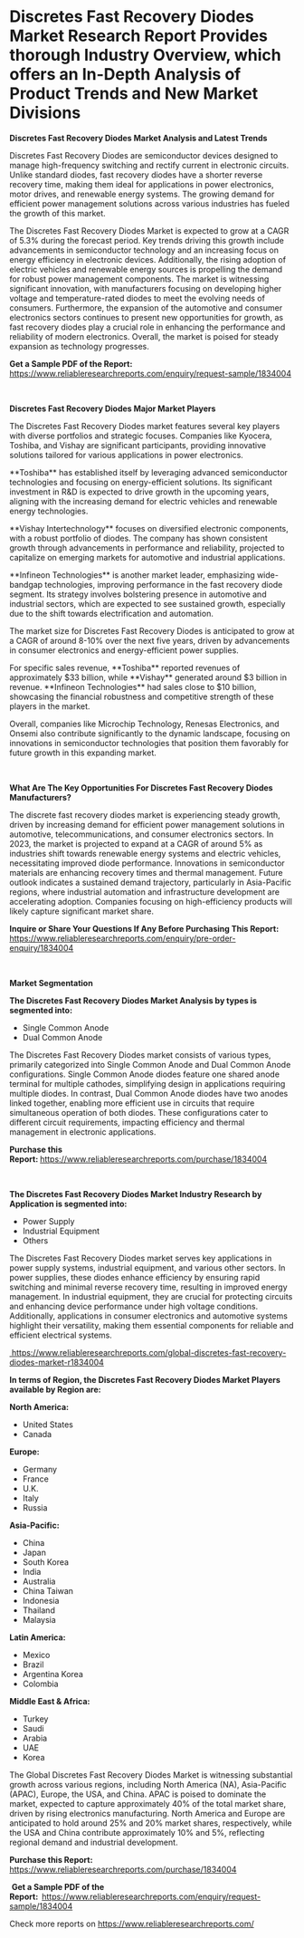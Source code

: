 <p><h1>Discretes Fast Recovery Diodes Market Research Report Provides thorough Industry Overview, which offers an In-Depth Analysis of Product Trends and New Market Divisions</h1></p><p><strong>Discretes Fast Recovery Diodes Market Analysis and Latest Trends</strong></p>
<p><p>Discretes Fast Recovery Diodes are semiconductor devices designed to manage high-frequency switching and rectify current in electronic circuits. Unlike standard diodes, fast recovery diodes have a shorter reverse recovery time, making them ideal for applications in power electronics, motor drives, and renewable energy systems. The growing demand for efficient power management solutions across various industries has fueled the growth of this market.</p><p>The Discretes Fast Recovery Diodes Market is expected to grow at a CAGR of 5.3% during the forecast period. Key trends driving this growth include advancements in semiconductor technology and an increasing focus on energy efficiency in electronic devices. Additionally, the rising adoption of electric vehicles and renewable energy sources is propelling the demand for robust power management components. The market is witnessing significant innovation, with manufacturers focusing on developing higher voltage and temperature-rated diodes to meet the evolving needs of consumers. Furthermore, the expansion of the automotive and consumer electronics sectors continues to present new opportunities for growth, as fast recovery diodes play a crucial role in enhancing the performance and reliability of modern electronics. Overall, the market is poised for steady expansion as technology progresses.</p></p>
<p><strong>Get a Sample PDF of the Report:&nbsp;</strong> <a href="https://www.reliableresearchreports.com/enquiry/request-sample/1834004?utm_campaign=3007&utm_medium=2&utm_source=Github&utm_content=ia&utm_term=26032025&utm_id=discretes-fast-recovery-diodes">https://www.reliableresearchreports.com/enquiry/request-sample/1834004</a></p>
<p>&nbsp;</p>
<p><strong>Discretes Fast Recovery Diodes Major Market Players</strong></p>
<p><p>The Discretes Fast Recovery Diodes market features several key players with diverse portfolios and strategic focuses. Companies like Kyocera, Toshiba, and Vishay are significant participants, providing innovative solutions tailored for various applications in power electronics. </p><p>**Toshiba** has established itself by leveraging advanced semiconductor technologies and focusing on energy-efficient solutions. Its significant investment in R&D is expected to drive growth in the upcoming years, aligning with the increasing demand for electric vehicles and renewable energy technologies.</p><p>**Vishay Intertechnology** focuses on diversified electronic components, with a robust portfolio of diodes. The company has shown consistent growth through advancements in performance and reliability, projected to capitalize on emerging markets for automotive and industrial applications.</p><p>**Infineon Technologies** is another market leader, emphasizing wide-bandgap technologies, improving performance in the fast recovery diode segment. Its strategy involves bolstering presence in automotive and industrial sectors, which are expected to see sustained growth, especially due to the shift towards electrification and automation.</p><p>The market size for Discretes Fast Recovery Diodes is anticipated to grow at a CAGR of around 8-10% over the next five years, driven by advancements in consumer electronics and energy-efficient power supplies. </p><p>For specific sales revenue, **Toshiba** reported revenues of approximately $33 billion, while **Vishay** generated around $3 billion in revenue. **Infineon Technologies** had sales close to $10 billion, showcasing the financial robustness and competitive strength of these players in the market.</p><p>Overall, companies like Microchip Technology, Renesas Electronics, and Onsemi also contribute significantly to the dynamic landscape, focusing on innovations in semiconductor technologies that position them favorably for future growth in this expanding market.</p></p>
<p>&nbsp;</p>
<p><strong>What Are The Key Opportunities For Discretes Fast Recovery Diodes Manufacturers?</strong></p>
<p><p>The discrete fast recovery diodes market is experiencing steady growth, driven by increasing demand for efficient power management solutions in automotive, telecommunications, and consumer electronics sectors. In 2023, the market is projected to expand at a CAGR of around 5% as industries shift towards renewable energy systems and electric vehicles, necessitating improved diode performance. Innovations in semiconductor materials are enhancing recovery times and thermal management. Future outlook indicates a sustained demand trajectory, particularly in Asia-Pacific regions, where industrial automation and infrastructure development are accelerating adoption. Companies focusing on high-efficiency products will likely capture significant market share.</p></p>
<p><strong>Inquire or Share Your Questions If Any Before Purchasing This Report:</strong> <a href="https://www.reliableresearchreports.com/enquiry/pre-order-enquiry/1834004?utm_campaign=3007&utm_medium=2&utm_source=Github&utm_content=ia&utm_term=26032025&utm_id=discretes-fast-recovery-diodes">https://www.reliableresearchreports.com/enquiry/pre-order-enquiry/1834004</a></p>
<p>&nbsp;</p>
<p><strong>Market Segmentation</strong></p>
<p><strong>The Discretes Fast Recovery Diodes Market Analysis by types is segmented into:</strong></p>
<p><ul><li>Single Common Anode</li><li>Dual Common Anode</li></ul></p>
<p><p>The Discretes Fast Recovery Diodes market consists of various types, primarily categorized into Single Common Anode and Dual Common Anode configurations. Single Common Anode diodes feature one shared anode terminal for multiple cathodes, simplifying design in applications requiring multiple diodes. In contrast, Dual Common Anode diodes have two anodes linked together, enabling more efficient use in circuits that require simultaneous operation of both diodes. These configurations cater to different circuit requirements, impacting efficiency and thermal management in electronic applications.</p></p>
<p><strong>Purchase this Report:&nbsp;</strong><a href="https://www.reliableresearchreports.com/purchase/1834004?utm_campaign=3007&utm_medium=2&utm_source=Github&utm_content=ia&utm_term=26032025&utm_id=discretes-fast-recovery-diodes">https://www.reliableresearchreports.com/purchase/1834004</a></p>
<p>&nbsp;</p>
<p><strong>The Discretes Fast Recovery Diodes Market Industry Research by Application is segmented into:</strong></p>
<p><ul><li>Power Supply</li><li>Industrial Equipment</li><li>Others</li></ul></p>
<p><p>The Discretes Fast Recovery Diodes market serves key applications in power supply systems, industrial equipment, and various other sectors. In power supplies, these diodes enhance efficiency by ensuring rapid switching and minimal reverse recovery time, resulting in improved energy management. In industrial equipment, they are crucial for protecting circuits and enhancing device performance under high voltage conditions. Additionally, applications in consumer electronics and automotive systems highlight their versatility, making them essential components for reliable and efficient electrical systems.</p></p>
<p><a href="https://www.reliableresearchreports.com/global-discretes-fast-recovery-diodes-market-r1834004?utm_campaign=3007&utm_medium=2&utm_source=Github&utm_content=ia&utm_term=26032025&utm_id=discretes-fast-recovery-diodes">&nbsp;https://www.reliableresearchreports.com/global-discretes-fast-recovery-diodes-market-r1834004</a></p>
<p><strong>In terms of Region, the Discretes Fast Recovery Diodes Market Players available by Region are:</strong></p>
<p>
    <p> <strong> North America: </strong>
        <ul>
            <li>United States</li>
            <li>Canada</li>
        </ul>
        </p> 
    <p> <strong> Europe: </strong>
        <ul>
            <li>Germany</li>
            <li>France</li>
            <li>U.K.</li>
            <li>Italy</li>
            <li>Russia</li>
        </ul>
        </p> 
    <p> <strong> Asia-Pacific: </strong>
        <ul>
            <li>China</li>
            <li>Japan</li>
            <li>South Korea</li>
            <li>India</li>
            <li>Australia</li>
            <li>China Taiwan</li>
            <li>Indonesia</li>
            <li>Thailand</li>
            <li>Malaysia</li>
        </ul>
        </p> 
    <p> <strong> Latin America: </strong>
        <ul>
            <li>Mexico</li>
            <li>Brazil</li>
            <li>Argentina Korea</li>
            <li>Colombia</li>
        </ul>
        </p> 
    <p> <strong> Middle East & Africa: </strong>
        <ul>
            <li>Turkey</li>
            <li>Saudi</li>
            <li>Arabia</li>
            <li>UAE</li>
            <li>Korea</li>
        </ul>
    </p>
    </p>
<p><p>The Global Discretes Fast Recovery Diodes Market is witnessing substantial growth across various regions, including North America (NA), Asia-Pacific (APAC), Europe, the USA, and China. APAC is poised to dominate the market, expected to capture approximately 40% of the total market share, driven by rising electronics manufacturing. North America and Europe are anticipated to hold around 25% and 20% market shares, respectively, while the USA and China contribute approximately 10% and 5%, reflecting regional demand and industrial development.</p></p>
<p><strong>Purchase this Report: </strong><a href="https://www.reliableresearchreports.com/purchase/1834004?utm_campaign=3007&utm_medium=2&utm_source=Github&utm_content=ia&utm_term=26032025&utm_id=discretes-fast-recovery-diodes">https://www.reliableresearchreports.com/purchase/1834004</a></p>
<p>&nbsp;<strong>Get a Sample PDF of the Report:&nbsp;&nbsp;</strong><a href="https://www.reliableresearchreports.com/enquiry/request-sample/1834004?utm_campaign=3007&utm_medium=2&utm_source=Github&utm_content=ia&utm_term=26032025&utm_id=discretes-fast-recovery-diodes">https://www.reliableresearchreports.com/enquiry/request-sample/1834004</a></p>
<p><strong></strong></p>
<p>Check more reports on <a href="https://www.reliableresearchreports.com/?utm_campaign=3007&utm_medium=2&utm_source=Github&utm_content=ia&utm_term=26032025&utm_id=discretes-fast-recovery-diodes">https://www.reliableresearchreports.com/</a></p>
